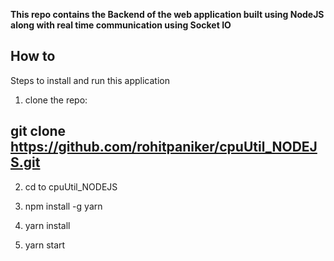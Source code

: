 **This repo contains the Backend of the web application built using NodeJS along with real time communication using Socket IO**

## How to

Steps to install and run this application

1. clone the repo:
## git clone https://github.com/rohitpaniker/cpuUtil_NODEJS.git

2. cd to cpuUtil_NODEJS

3. npm install -g yarn

4. yarn install

5. yarn start
